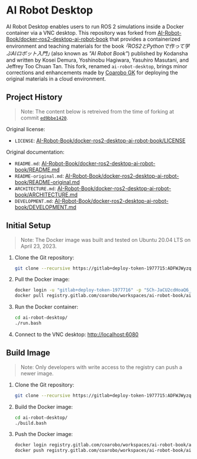 # AI Robot Desktop

AI Robot Desktop enables users to run ROS 2 simulations inside a Docker container via a VNC desktop.
This repository was forked from [AI-Robot-Book/docker-ros2-desktop-ai-robot-book](https://github.com/AI-Robot-Book/docker-ros2-desktop-ai-robot-book) that provides a containerized environment and teaching materials for the book *｢ROS2とPythonで作って学ぶAIロボット入門｣* (also known as *"AI Robot Book"*) published by Kodansha and written by Kosei Demura, Yoshinobu Hagiwara, Yasuhiro Masutani, and Jeffrey Too Chuan Tan.
This fork, renamed `ai-robot-desktop`, brings minor corrections and enhancements made by [Coarobo GK](https://coarobo.com/) for deploying the original materials in a cloud environment.

## Project History

> Note: The content below is retreived from the time of forking at commit [`ed9bbe1420`](https://github.com/AI-Robot-Book/docker-ros2-desktop-ai-robot-book/tree/ed9bbe1420c790f4934ea0d9bb0918cd969d907f).

Original license:
*   `LICENSE`: [AI-Robot-Book/docker-ros2-desktop-ai-robot-book/LICENSE](https://github.com/AI-Robot-Book/docker-ros2-desktop-ai-robot-book/blob/ed9bbe1420c790f4934ea0d9bb0918cd969d907f/LICENSE)

Original documentation:
*   `README.md`: [AI-Robot-Book/docker-ros2-desktop-ai-robot-book/README.md](https://github.com/AI-Robot-Book/docker-ros2-desktop-ai-robot-book/blob/ed9bbe1420c790f4934ea0d9bb0918cd969d907f/README.md)
*   `README-original.md`: [AI-Robot-Book/docker-ros2-desktop-ai-robot-book/README-original.md](https://github.com/AI-Robot-Book/docker-ros2-desktop-ai-robot-book/blob/ed9bbe1420c790f4934ea0d9bb0918cd969d907f/README-original.md)
*   `ARCHITECTURE.md`: [AI-Robot-Book/docker-ros2-desktop-ai-robot-book/ARCHITECTURE.md](https://github.com/AI-Robot-Book/docker-ros2-desktop-ai-robot-book/blob/ed9bbe1420c790f4934ea0d9bb0918cd969d907f/ARCHITECTURE.md)
*   `DEVELOPMENT.md`: [AI-Robot-Book/docker-ros2-desktop-ai-robot-book/DEVELOPMENT.md](https://github.com/AI-Robot-Book/docker-ros2-desktop-ai-robot-book/blob/ed9bbe1420c790f4934ea0d9bb0918cd969d907f/DEVELOPMENT.md)

## Initial Setup

> Note: The Docker image was built and tested on Ubuntu 20.04 LTS on April 23, 2023.

1.  Clone the Git repository:
    ```bash
    git clone --recursive https://gitlab+deploy-token-1977715:ADFWJWyzqqRfy3rtUZpc@gitlab.com/coarobo/workspaces/ai-robot-book/ai-robot-desktop.git
    ```
2.  Pull the Docker image:
    ```bash
    docker login -u "gitlab+deploy-token-1977716" -p "SCh-JaCU2cdHoaQ6_YHY" registry.gitlab.com/coarobo/workspaces/ai-robot-book/ai-robot-desktop
    docker pull registry.gitlab.com/coarobo/workspaces/ai-robot-book/ai-robot-desktop/ai-robot-image:latest
    ```
3.  Run the Docker container:
    ```bash
    cd ai-robot-desktop/
    ./run.bash
    ```
4.  Connect to the VNC desktop: [http://localhost:6080](http://localhost:6080)

## Build Image

> Note: Only developers with write access to the registry can push a newer image.

1.  Clone the Git repository:
    ```bash
    git clone --recursive https://gitlab+deploy-token-1977715:ADFWJWyzqqRfy3rtUZpc@gitlab.com/coarobo/workspaces/ai-robot-book/ai-robot-desktop.git
    ```
2.  Build the Docker image:
    ```bash
    cd ai-robot-desktop/
    ./build.bash
    ```
3.  Push the Docker image:
    ```bash
    docker login registry.gitlab.com/coarobo/workspaces/ai-robot-book/ai-robot-desktop
    docker push registry.gitlab.com/coarobo/workspaces/ai-robot-book/ai-robot-desktop/ai-robot-image:latest
    ```